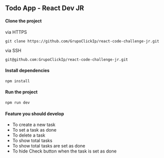 ## Todo App - React Dev JR

#### Clone the project

via HTTPS
```shell
git clone https://github.com/GrupoClickIp/react-code-challenge-jr.git
```

via SSH
```shell
git@github.com:GrupoClickIp/react-code-challenge-jr.git
```

#### Install dependencies

```shell 
npm install
```

#### Run the project

```shell 
npm run dev
```

#### Feature you should develop

- To create a new task
- To set a task as done
- To delete a task
- To show total tasks
- To show total tasks are set as done
- To hide Check button when the task is set as done